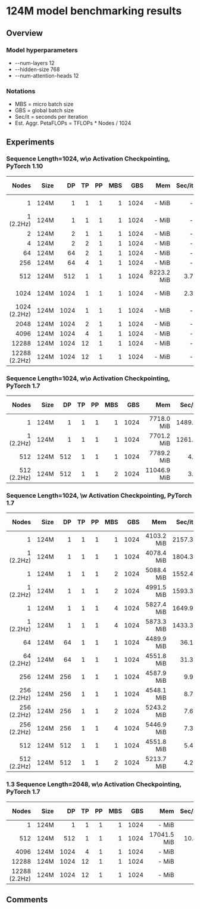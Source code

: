 # 124M model benchmarking results

## Overview
### Model hyperparameters
- --num-layers 12 
- --hidden-size 768 
- --num-attention-heads 12 

### Notations
- MBS = micro batch size
- GBS = global batch size
- Sec/it = seconds per iteration 
- Est. Aggr. PetaFLOPs = TFLOPs * Nodes / 1024

## Experiments

### Sequence Length=1024, w\o Activation Checkpointing, PyTorch 1.10
| Nodes | Size | DP | TP | PP | MBS |  GBS | Mem  | Sec/it | TFLOPs |Est. Aggr. PetaFLOPs| Notes |
| ----: | ---: | -: | -: | -: | --: |  --: | ---: | -----: | -----: | ---: | ----: |
|   1 | 124M |1 |  1 |  1 |   1 | 1024 |  - MiB | - | -| - |02-15, 21107476 |
|   1 (2.2Hz) | 124M |1 |  1 |  1 |   1 | 1024| - MiB | - | -| - |- |
|   2 | 124M | 2 |  1 |  1 |   1 | 1024 |  - MiB | - | -| - |- |
|   4 | 124M | 2 |  2 |  1 |   1 | 1024 |  - MiB | - | -| - |- |
|   64 | 124M | 64 |  2 |  1 |   1 | 1024 |  - MiB | - | -| - |- |
|   256 | 124M | 64 |  4 |  1 |   1 | 1024 |  - MiB | - | -| - |- |
| 512 | 124M | 512 |  1 | 1  |   1 | 1024 |8223.2 MiB | 3.7 | 0.43 | 0.215 |02-15 |
|  1024 | 124M | 1024 |  1 | 1  |   1 | 1024 | - MiB | 2.3 | 0.35?| 0.35? |02-15, 21103873|
| 1024 (2.2Hz) | 124M | 1024 |  1 | 1  |   1 | 1024 | - MiB | - | -| - |- |
| 2048 | 124M | 1024 |  2 | 1  |   1 | 1024 | - MiB | - | -| - |- |
| 4096 | 124M | 1024 |  4 | 1  |   1 | 1024 | - MiB | - | -| - |- |
| 12288 | 124M | 1024 |  12 | 1  |   1 | 1024 | - MiB | - | -| - |- |
| 12288 (2.2Hz) | 124M | 1024 |  12 | 1  |   1 | 1024 | - MiB | - | -| - |- |


### Sequence Length=1024, w\o Activation Checkpointing, PyTorch 1.7
| Nodes | Size | DP | TP | PP | MBS |  GBS | Mem  | Sec/it | TFLOPs |Est. Aggr. PetaFLOPs| Notes |
| ----: | ---: | -: | -: | -: | --: |  --: | ---: | -----: | -----: | ---: | ----: |
|   1 | 124M |1 |  1 |  1 |   1 | 1024 |  7718.0 MiB | 1489.7 | 0.56| 0.0005 |02-15 |
|   1 (2.2Hz) | 124M |1 |  1 |  1 |   1 | 1024| 7701.2 MiB | 1261.2 | 0.66| 0.0006 |02-15 |
| 512 | 124M | 512 |  1 | 1  |   1 | 1024 |7789.2 MiB | 4.2 | 0.38 | 0.19 | 02-15 |
| 512  (2.2Hz)| 124M | 512 |  1 | 1  |   2 | 1024 |11046.9 MiB | 3.2 | 0.50| 0.25 |02-15 |

### Sequence Length=1024, \w Activation Checkpointing, PyTorch 1.7
| Nodes | Size | DP | TP | PP | MBS |  GBS | Mem  | Sec/it | TFLOPs* |Est. Aggr. PetaFLOPs| Notes |
| ----: | ---: | -: | -: | -: | --: |  --: | ---: | -----: | -----: | ---: | ----: |
|   1 | 124M |1 |  1 |  1 |   1 | 1024 | 4103.2 MiB | 2157.3 |  0.52 | 0.0005 | 02-15 |
|   1 (2.2Hz) | 124M |1 |  1 |  1 |   1 | 1024 | 4078.4 MiB | 1804.3 |  0.62 | 0.0006 | 02-14 |
|   1 | 124M |1 |  1 |  1 |   2 | 1024 | 5088.4 MiB | 1552.4 |  0.72 | 0.0007 | 02-15  |
|   1 (2.2Hz) | 124M |1 |  1 |  1 |   2 | 1024 |  4991.5 MiB | 1593.3 | 0.70| 0.0007 | 02-15 |
|   1 | 124M |1 |  1 |  1 |   4 | 1024 | 5827.4 MiB | 1649.9 |  0.68 | 0.0007 | 02-15  |
|   1 (2.2Hz) | 124M |1 |  1 |  1 |   4 | 1024 |  5873.3 MiB | 1433.3 | 0.78| 0.0008 | 02-15 |
|   64 | 124M |64 |  1 |  1 |   1 | 1024 | 4489.9 MiB| 36.1 |  0.48 |  0.03 | 02-14 |
|   64 (2.2Hz) | 124M |64 |  1 |  1 |   1 | 1024 | 4551.8 MiB | 31.3 |  0.56 | 0.035 | 02-14 |
|  256 | 124M | 256 |  1 |  1 |   1 | 1024 | 4587.9 MiB | 9.9 | 0.42 | 0.105 | 02-14 |
|  256 (2.2Hz) | 124M | 256 |  1 | 1  |   1 | 1024 | 4548.1 MiB | 8.7 | 0.50| 0.125 |02-15  |
|  256 (2.2Hz) | 124M | 256 |  1 | 1  |   2 | 1024 |5243.2 MiB | 7.6 | 0.57| 0.142 |02-15 |
|  256 (2.2Hz) | 124M | 256 |  1 | 1  |   4 | 1024 | 5446.9 MiB | 7.3 | 0.59| 0.147 |02-15 |
| 512 | 124M | 512 |  1 | 1  |   1 | 1024 |4551.8 MiB | 5.4 | 0.40 | 0.200 | 02-15 |
| 512  (2.2Hz)| 124M | 512 |  1 | 1  |   2 | 1024 |5213.7 MiB | 4.2 | 0.51| 0.255 |02-15 |

### 1.3 Sequence Length=2048, w\o Activation Checkpointing, PyTorch 1.7
| Nodes | Size | DP | TP | PP | MBS |  GBS | Mem  | Sec/it | TFLOPs* |Est. Aggr. PetaFLOPs| Notes |
| ----: | ---: | -: | -: | -: | --: |  --: | ---: | -----: | -----: | ---: | ----: |
|   1 | 124M |1 |  1 |  1 |   1 | 1024 |  - MiB | - | -| - |- |
| 512 | 124M | 512 |  1 | 1  |   1 | 1024 |17041.5 MiB | 10.4 | 0.37 | 0.185 | 02-15 |
| 4096 | 124M | 1024 |  4 | 1  |   1 | 1024 | - MiB | - | -| - |- |
| 12288 | 124M | 1024 |  12 | 1  |   1 | 1024 | - MiB | - | -| - |- |
| 12288 (2.2Hz) | 124M | 1024 |  12 | 1  |   1 | 1024 | - MiB | - | -| - |- |



## Comments

